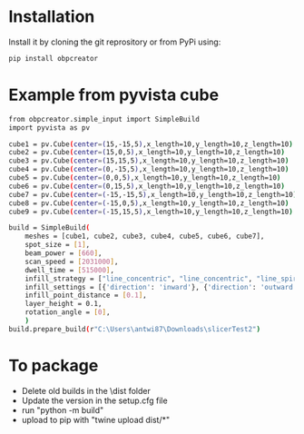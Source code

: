 # Installation
Install it by cloning the git reprository or from PyPi using:
```bash
pip install obpcreator
```


# Example from pyvista cube
```bash
from obpcreator.simple_input import SimpleBuild
import pyvista as pv

cube1 = pv.Cube(center=(15,-15,5),x_length=10,y_length=10,z_length=10)
cube2 = pv.Cube(center=(15,0,5),x_length=10,y_length=10,z_length=10)
cube3 = pv.Cube(center=(15,15,5),x_length=10,y_length=10,z_length=10)
cube4 = pv.Cube(center=(0,-15,5),x_length=10,y_length=10,z_length=10)
cube5 = pv.Cube(center=(0,0,5),x_length=10,y_length=10,z_length=10)
cube6 = pv.Cube(center=(0,15,5),x_length=10,y_length=10,z_length=10)
cube7 = pv.Cube(center=(-15,-15,5),x_length=10,y_length=10,z_length=10)
cube8 = pv.Cube(center=(-15,0,5),x_length=10,y_length=10,z_length=10)
cube9 = pv.Cube(center=(-15,15,5),x_length=10,y_length=10,z_length=10)

build = SimpleBuild(
    meshes = [cube1, cube2, cube3, cube4, cube5, cube6, cube7],
    spot_size = [1],
    beam_power = [660],
    scan_speed = [2031000],
    dwell_time = [515000],
    infill_strategy = ["line_concentric", "line_concentric", "line_spiral", "line_spiral", "line_snake", "point_random", "point_ordered"],
    infill_settings = [{'direction': 'inward'}, {'direction': 'outward'},{'direction': 'inward'}, {'direction': 'outward'}, {},{},{'x_jump':2, 'y_jump':2}],
    infill_point_distance = [0.1],
    layer_height = 0.1,
    rotation_angle = [0],
    )
build.prepare_build(r"C:\Users\antwi87\Downloads\slicerTest2")
```




# To package
- Delete old builds in the \dist folder 
- Update the version in the setup.cfg file
- run "python -m build"
- upload to pip with "twine upload dist/*"
